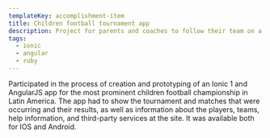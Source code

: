 ```yaml
---
templateKey: accomplishment-item
title: Children football tournament app
description: Project for parents and coaches to follow their team on a children football tournament
tags:
  - ionic
  - angular
  - ruby
---
```


Participated in the process of creation and prototyping of an Ionic 1 and AngularJS app for the most prominent children football championship in Latin America. The app had to show the tournament and matches that were occurring and their results, as well as information about the players, teams, help information, and third-party services at the site. It was available both for IOS and Android.
